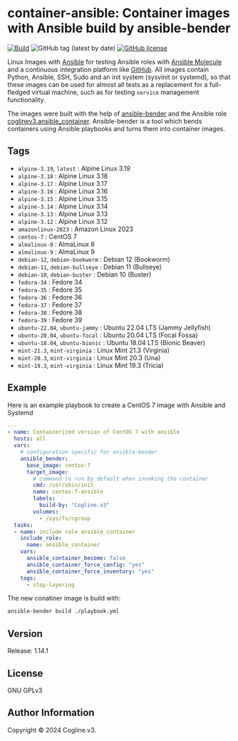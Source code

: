 # container-ansible: Container images with Ansible build by ansible-bender

[![Build](https://github.com/coglinev3/container-ansible/actions/workflows/build.yml/badge.svg)](https://github.com/coglinev3/container-ansible/actions/workflows/build.yml) ![GitHub tag (latest by date)](https://img.shields.io/github/v/tag/coglinev3/container-ansible) [![GitHub license](https://img.shields.io/github/license/coglinev3/container-ansible)](https://github.com/coglinev3/container-python/blob/master/LICENSE)

Linux Images with [Ansible](https://docs.ansible.com/ansible/latest/index.html
"Ansible Documentation") for testing Ansible roles with [Ansible
Molecule](https://molecule.readthedocs.io/en/latest/ "Ansible Molecule
Documentation") and a continuous integration platform like
[GitHub](https://docs.github.com/ "GitHub-Dokumentation"). All images
contain Python, Ansible, SSH, Sudo and an init system (sysvinit or systemd), so
that these images can be used for almost all tests as a replacement for a
full-fledged virtual machine, such as for testing `service` management
functionality.

The images were built with the help of
[ansible-bender](https://ansible-community.github.io/ansible-bender/build/html/index.html
"ansible-bender documentation") and the Ansible role
[coglinev3.ansible_container](https://galaxy.ansible.com/coglinev3/ansible_container
"coglinev3.ansible_container"). Ansible-bender is a tool which bends containers
using Ansible playbooks and turns them into container images.

## Tags

  - `alpine-3.19`, `latest` : Alpine Linux 3.19
  - `alpine-3.18` : Alpine Linux 3.18
  - `alpine-3.17` : Alpine Linux 3.17
  - `alpine-3.16` : Alpine Linux 3.16
  - `alpine-3.15` : Alpine Linux 3.15
  - `alpine-3.14` : Alpine Linux 3.14
  - `alpine-3.13` : Alpine Linux 3.13
  - `alpine-3.12` : Alpine Linux 3.12
  - `amazonlinux-2023` : Amazon Linux 2023
  - `centos-7` : CentOS 7
  - `almalinux-8` : AlmaLinux 8
  - `almalinux-9` : AlmaLinux 9
  - `debian-12`, `debian-bookworm` : Debian 12 (Bookworm)
  - `debian-11`, `debian-bullseye` : Debian 11 (Bullseye)
  - `debian-10`, `debian-buster` : Debian 10 (Buster)
  - `fedora-34` : Fedore 34
  - `fedora-35` : Fedore 35
  - `fedora-36` : Fedore 36
  - `fedora-37` : Fedore 37
  - `fedora-38` : Fedore 38
  - `fedora-39` : Fedore 39
  - `ubuntu-22.04`, `ubuntu-jammy` : Ubuntu 22.04 LTS (Jammy Jellyfish)
  - `ubuntu-20.04`, `ubuntu-focal` : Ubuntu 20.04 LTS (Focal Fossa)
  - `ubuntu-18.04`, `ubuntu-bionic` : Ubuntu 18.04 LTS (Bionic Beaver)
  - `mint-21.3`, `mint-virginia` : Linux Mint 21.3 (Virginia)
  - `mint-20.3`, `mint-virginia` : Linux Mint 20.3 (Una)
  - `mint-19.3`, `mint-virginia` : Linux Mint 19.3 (Tricia)

## Example


Here is an example playbook to create a CentOS 7 image with Ansible and Systemd

```yml
---
- name: Containerized version of CentOS 7 with ansible
  hosts: all
  vars:
    # configuration specific for ansible-bender
    ansible_bender:
      base_image: centos:7
      target_image:
        # command to run by default when invoking the container
        cmd: /usr/sbin/init
        name: centos:7-ansible
        labels:
          build-by: "Cogline.v3"
        volumes:
          - /sys/fs/cgroup
  tasks:
  - name: include role ansible_container
    include_role:
      name: ansible_container
    vars:
      ansible_container_become: false
      ansible_container_force_config: "yes"
      ansible_container_force_inventory: "yes"
    tags:
      - stop-layering
```

The new conatiner image is build with:

```sh
ansible-bender build ./playbook.yml
```

## Version

Release: 1.14.1

## License

GNU GPLv3

## Author Information

Copyright &copy; 2024 Cogline.v3.
